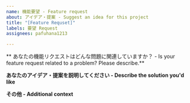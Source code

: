 ```yaml
---
name: 機能要望 - Feature request
about: アイデア・提案 - Suggest an idea for this project
title: "[Feature Requset]"
labels: 要望 Request
assignees: pafuhana1213

---
```


** あなたの機能リクエストはどんな問題に関連していますか？ - Is your feature request related to a problem? Please describe.**

**あなたのアイデア・提案を説明してください - Describe the solution you'd like**

**その他 - Additional context**
